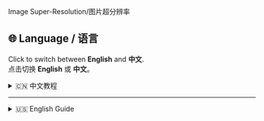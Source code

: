 Image Super-Resolution/图片超分辨率

## 🌐 Language / 语言  
Click to switch between **English** and **中文**.  
点击切换 **English** 或 **中文**。

<details>
  <summary>🇨🇳 中文教程</summary>

### **使用教程**
1. 右键 `image.ps1`，选择 **PowerShell 运行**。  
2. 需要处理的图片放入 **"输入"** 文件夹。  
3. 处理好的图片会在 **"输出"** 文件夹中显示。  

📌 **项目来源支持**: [Real-ESRGAN](https://github.com/xinntao/Real-ESRGAN)  
🔗 **Windows PowerShell 命令支持**: [Bilibili](https://m.bilibili.com/opus/589256628117388258?&unique_k=2333)  

</details>

---

<details>
  <summary>🇺🇸 English Guide</summary>

### **User Guide**
1. Right-click `image.ps1` and run it using **PowerShell**.  
2. Place the images to be processed in the **"Input"** folder.  
3. The processed images will appear in the **"Output"** folder.  

📌 **Project Source**: [Real-ESRGAN](https://github.com/xinntao/Real-ESRGAN)  
🔗 **Windows PowerShell Command Support**: [Bilibili](https://m.bilibili.com/opus/589256628117388258?&unique_k=2333)  

</details>

